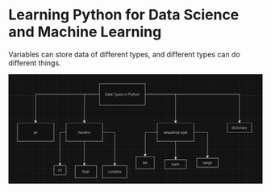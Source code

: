 # Learning Python for Data Science and Machine Learning

Variables can store data of different types, and different types can do different things.

![alt text](<2024-07-16 00_02_14-python.drawio - draw.io.png>)

